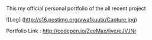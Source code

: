 

This my official personal portfolio of the all recent project 

![Log] (http://s16.postimg.org/vwafkuutx/Capture.jpg)



Portfolio Link : http://codepen.io/ZeeMax/live/eJVJNr
